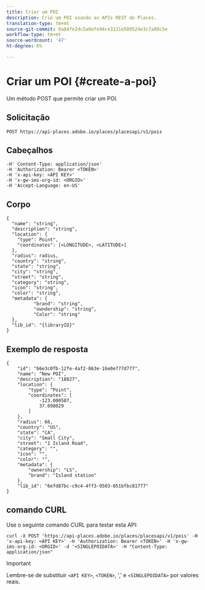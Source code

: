 ```yaml
---
title: Criar um POI
description: Crie um POI usando as APIs REST do Places.
translation-type: tm+mt
source-git-commit: 8a84fe2dc5a0efe94ce3121e589524e3c7a80c5e
workflow-type: tm+mt
source-wordcount: '47'
ht-degree: 6%

---
```



# Criar um POI {#create-a-poi}

Um método POST que permite criar um POI.

## Solicitação

```text
POST https://api-places.adobe.io/places/placesapi/v1/pois
```

## Cabeçalhos

```text
-H' Content-Type: application/json'  
-H 'Authorization: Bearer <TOKEN>'  
-H 'x-api-key: <API KEY>'  
-H 'x-gw-ims-org-id: <ORGID>'  
-H 'Accept-Language: en-US'
```

## Corpo

```text
{
  "name": "string",
  "description": "string",
  "location": {
    "type": Point",
    "coordinates": [<LONGITUDE>, <LATITUDE>]
  },
  "radius": radius,
  "country": "string",
  "state": "string",
  "city": "string",
  "street": "string",
  "category": "string",
  "icon": "string",
  "color": "string",
  "metadata": {
          "brand": "string",
          "owndership": "string",
          "Color": "string"
  },
  "lib_id": "{libraryID}"
}
```

## Exemplo de resposta

```text
{
    "id": "66e3c0fb-12fe-4af2-863e-16e0e777d777",
    "name": "New POI",
    "description": "18827",
    "location": {
        "type": "Point",
        "coordinates": [
            -123.000507,
            37.698029
        ]
    },
    "radius": 66,
    "country": "US",
    "state": "CA",
    "city": "Small City",
    "street": "1 Island Road",
    "category": "",
    "icon": "",
    "color": "",
    "metadata": {
        "ownership": "LS",
        "brand": "Island station"
    },
    "lib_id": "6efd87bc-c9c4-4ff3-9503-051bfbc81777"
}
```

## comando CURL

Use o seguinte comando CURL para testar esta API:

```text
curl -X POST 'https://api-places.adobe.io/places/placesapi/v1/pois' -H 'x-api-key: <API KEY>' -H 'Authorization: Bearer <TOKEN>' -H 'x-gw-ims-org-id: <ORGID>' -d '<SINGLEPOIDATA>' -H "Content-Type: application/json"
```

>[!IMPORTANT]
>
>Lembre-se de substituir `<API KEY>`, `<TOKEN>`, &#39;,&#39; e `<SINGLEPOIDATA>` por valores reais.
